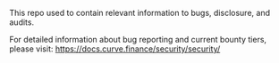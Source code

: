 This repo used to contain relevant information to bugs, disclosure, and audits.

For detailed information about bug reporting and current bounty tiers, please visit: https://docs.curve.finance/security/security/
